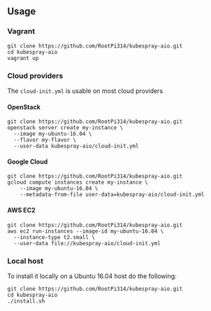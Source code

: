 ## Usage

### Vagrant
```
git clone https://github.com/RootPi314/kubespray-aio.git
cd kubespray-aio
vagrant up
```

### Cloud providers
The `cloud-init.yml` is usable on most cloud providers

#### OpenStack
```
git clone https://github.com/RootPi314/kubespray-aio.git
openstack server create my-instance \
  --image my-ubuntu-16.04 \
  --flavor my-flavor \
  --user-data kubespray-aio/cloud-init.yml
```

#### Google Cloud
```
git clone https://github.com/RootPi314/kubespray-aio.git
gcloud compute instances create my-instance \
    --image my-ubuntu-16.04 \
    --metadata-from-file user-data=kubespray-aio/cloud-init.yml
```

#### AWS EC2
```
git clone https://github.com/RootPi314/kubespray-aio.git
aws ec2 run-instances --image-id my-ubuntu-16.04 \
  --instance-type t2.small \
  --user-data file://kubespray-aio/cloud-init.yml
```


### Local host
To install it locally on a Ubuntu 16.04 host do the following:
```
git clone https://github.com/RootPi314/kubespray-aio.git
cd kubespray-aio
./install.sh
```
